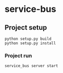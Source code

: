 # service-bus

## Project setup

```
python setup.py build
python setup.py install
```

### Project run

```
service_bus server start
```
